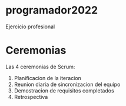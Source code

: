 # programador2022
Ejercicio profesional

# Ceremonias

Las 4 ceremonias de Scrum:
1. Planificacion de la iteracion
2. Reunion diaria de sincronizacion del equipo
3. Demostracion de requisitos completados
4. Retrospectiva
